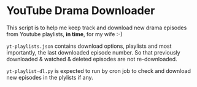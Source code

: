 # YouTube Drama Downloader

This script is to help me keep track and download new drama episodes from Youtube playlists, **in time**, for my wife :-)

`yt-playlists.json` contains download options, playlists and most importantly, the last downloaded episode number. So that previously downloaded & watched & deleted episodes are not re-downloaded.

`yt-playlist-dl.py` is expected to run by cron job to check and download new episodes in the plylists if any.
